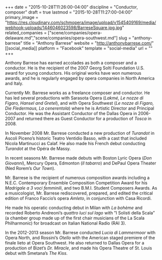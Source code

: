 +++
date = "2015-10-28T11:26:00-04:00"
discipline = "Conductor, composer"
draft = true
lastmod = "2015-10-28T11:27:00-04:00"
primary_image = "https://res.cloudinary.com/schmopera/image/upload/v1545409169/media/webhook-uploads/1446046023598/BarreseSquare.jpg.jpg"
related_companies = ["scene/companies/opera-delaware.md","scene/companies/opera-southwest.md"]
slug = "anthony-barrese"
title = "Anthony Barrese"
website = "http://anthonybarrese.com/"
[[social_media]]
platform = "Facebook"
template = "social-media"
url = ""
+++

Anthony Barrese has earned accolades as both a composer and a conductor. He is the recipient of the 2007 Georg Solti Foundation U.S. award for young conductors. His original works have won numerous awards, and he is regularly engaged by opera companies in North America and Italy.

Currently Mr. Barrese works as a freelance composer and conductor. He has led several productions with Sarasota Opera (*Lakmé, Le nozze di Figaro, Hansel and Gretel*), and with Opera Southwest (*Le nozze di Figaro, Die Fledermaus, La cenerentola*) where he is Artistic Director and Principal Conductor. He was the Assistant Conductor of the Dallas Opera in 2006-2007 and returned there as Guest Conductor for a production of *Tosca* in 2008.

In November 2008 Mr. Barrese conducted a new production of *Turandot* in Ascoli Piceno’s historic Teatro Ventidio Basso, with a cast that included Nicola Martinucci as Calaf. He also made his French debut conducting *Turandot* at the Opéra de Massy.

In recent seasons Mr. Barrese made debuts with Boston Lyric Opera (*Don Giovanni*), Mercury Opera, Edmonton (*Il tabarro*) and DePaul Opera Theater (Ned Rorem’s *Our Town*).

Mr. Barrese is the recipient of numerous composition awards including a N.E.C. Contemporary Ensemble Composition Competition Award for his *Madrigale a 3 voci femminili*, and two B.M.I. Student Composers Awards. As a musicologist, Mr. Barrese rediscovered, prepared, and edited the critical edition of Franco Faccio’s opera *Amleto*, in conjunction with Casa Ricordi.

He made his operatic conducting debut in Milan with *La bohème* and recorded Roberto Andreoni’s *quattro luci sul lago* with ”I Solisti della Scala” (a chamber group made up of the first chair musicians of the La Scala Philharmonic) for broadcast on Italian National Radio (RAI 3).

In the 2012-2013 season Mr. Barrese conducted *Lucia di Lammermoor* with Opera North, and Rossini’s *Otello* with the American staged premiere of the finale lieto at Opera Southwest. He also returned to Dallas Opera for a production of Bizet’s *Dr. Miracle*, and made his Opera Theatre of St. Louis debut with Smetana’s *The Kiss*.
